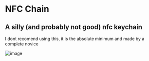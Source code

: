 # NFC Chain
## A silly (and probably not good) nfc keychain
I dont recomend using this, it is the absolute minimum and made by a complete novice

![image](https://github.com/user-attachments/assets/4d90af1d-6a40-4faf-8017-17f8af46487b)
